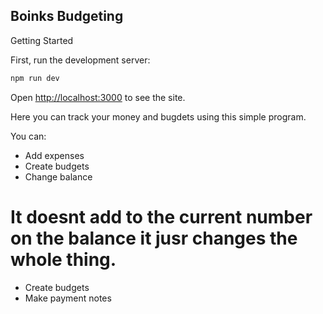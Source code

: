 ## Boinks Budgeting

Getting Started

First, run the development server:

```bash
npm run dev
```

Open [http://localhost:3000](http://localhost:3000) to see the site.

Here you can track your money and bugdets using this simple program.

You can:

- Add expenses
- Create budgets
- Change balance

# It doesnt add to the current number on the balance it jusr changes the whole thing.

- Create budgets
- Make payment notes
